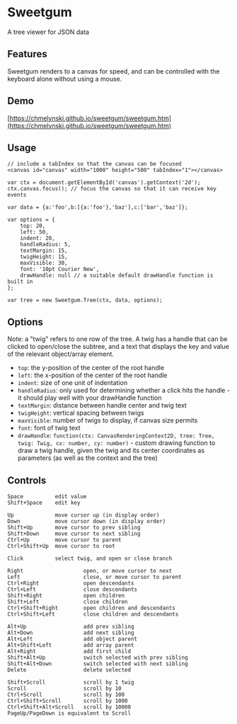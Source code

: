 # Sweetgum

A tree viewer for JSON data

## Features

Sweetgum renders to a canvas for speed, and can be controlled with the keyboard alone without using a mouse.

## Demo

[https://chmelynski.github.io/sweetgum/sweetgum.htm](https://chmelynski.github.io/sweetgum/sweetgum.htm)

## Usage

    // include a tabIndex so that the canvas can be focused
    <canvas id="canvas" width="1000" height="500" tabIndex="1"></canvas>
    
    var ctx = document.getElementById('canvas').getContext('2d');
    ctx.canvas.focus(); // focus the canvas so that it can receive key events
    
    var data = {a:'foo',b:[{a:'foo'},'baz'],c:['bar','baz']};
    
    var options = {
    	top: 20,
    	left: 50,
    	indent: 20,
    	handleRadius: 5,
    	textMargin: 15,
    	twigHeight: 15,
    	maxVisible: 30,
    	font: '10pt Courier New',
    	drawHandle: null // a suitable default drawHandle function is built in
    };
    
    var tree = new Sweetgum.Tree(ctx, data, options);

## Options

Note: a "twig" refers to one row of the tree.  A twig has a handle that can be clicked to open/close the subtree, and a text that displays the key and value of the relevant object/array element.
    
- `top`: the y-position of the center of the root handle
- `left`: the x-position of the center of the root handle
- `indent`: size of one unit of indentation
- `handleRadius`: only used for determining whether a click hits the handle - it should play well with your drawHandle function
- `textMargin`: distance between handle center and twig text
- `twigHeight`: vertical spacing between twigs
- `maxVisible`: number of twigs to display, if canvas size permits
- `font`: font of twig text
- `drawHandle`: `function(ctx: CanvasRenderingContext2D, tree: Tree, twig: Twig, cx: number, cy: number)` - custom drawing function to draw a twig handle, given the twig and its center coordinates as parameters (as well as the context and the tree)

## Controls

    Space          edit value
    Shift+Space    edit key
    
    Up             move cursor up (in display order)
    Down           move cursor down (in display order)
    Shift+Up       move cursor to prev sibling
    Shift+Down     move cursor to next sibling
    Ctrl+Up        move cursor to parent
    Ctrl+Shift+Up  move cursor to root
    
    Click          select twig, and open or close branch
    
    Right                   open, or move cursor to next
    Left                    close, or move cursor to parent
    Ctrl+Right              open descendants
    Ctrl+Left               close descendants
    Shift+Right             open children
    Shift+Left              close children
    Ctrl+Shift+Right        open children and descendants
    Ctrl+Shift+Left         close children and descendants
    
    Alt+Up                  add prev sibling
    Alt+Down                add next sibling
    Alt+Left                add object parent
    Alt+Shift+Left          add array parent
    Alt+Right               add first child
    Shift+Alt+Up            switch selected with prev sibling
    Shift+Alt+Down          switch selected with next sibling
    Delete                  delete selected
    
    Shift+Scroll            scroll by 1 twig
    Scroll                  scroll by 10
    Ctrl+Scroll             scroll by 100
    Ctrl+Shift+Scroll       scroll by 1000
    Ctrl+Shift+Alt+Scroll   scroll by 10000
    PageUp/PageDown is equivalent to Scroll
